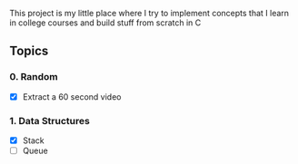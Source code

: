 This project is my little place where I try to implement concepts that I learn in college courses and build stuff from scratch in C

## Topics
### 0. Random
- [x] Extract a 60 second video  
### 1. Data Structures
- [x] Stack
- [ ] Queue
